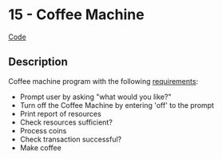 # 15 - Coffee Machine
[Code](https://github.com/MunMunL/Python/blob/main/day15/main.py)

## Description
Coffee machine program with the following [requirements](https://github.com/MunMunL/Python/blob/main/day15/Coffee%2BMachine%2BProgram%2BRequirements.pdf):
* Prompt user by asking "what would you like?"
* Turn off the Coffee Machine by entering 'off' to the prompt
* Print report of resources
* Check resources sufficient?
* Process coins
* Check transaction successful?
* Make coffee

